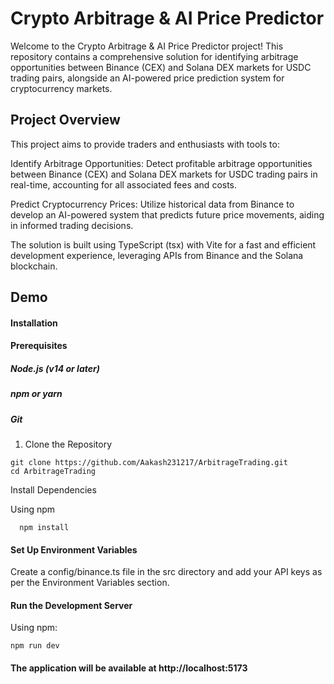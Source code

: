 
# Crypto Arbitrage & AI Price Predictor

Welcome to the Crypto Arbitrage & AI Price Predictor project! This repository contains a comprehensive solution for identifying arbitrage opportunities between Binance (CEX) and Solana DEX markets for USDC trading pairs, alongside an AI-powered price prediction system for cryptocurrency markets.
## Project Overview

This project aims to provide traders and enthusiasts with tools to:

Identify Arbitrage Opportunities: Detect profitable arbitrage opportunities between Binance (CEX) and Solana DEX markets for USDC trading pairs in real-time, accounting for all associated fees and costs.

Predict Cryptocurrency Prices: Utilize historical data from Binance to develop an AI-powered system that predicts future price movements, aiding in informed trading decisions.

The solution is built using TypeScript (tsx) with Vite for a fast and efficient development experience, leveraging APIs from Binance and the Solana blockchain.


## Demo

#### Installation

#### Prerequisites
##### Node.js (v14 or later)
##### npm or yarn
##### Git
###

1. Clone the Repository
```http
git clone https://github.com/Aakash231217/ArbitrageTrading.git
cd ArbitrageTrading

```
Install Dependencies

Using npm
```http
  npm install

```
#### Set Up Environment Variables

Create a config/binance.ts file in the src directory and add your API keys as per the Environment Variables section.

#### Run the Development Server

Using npm:

```http
npm run dev
```


#### The application will be available at http://localhost:5173


